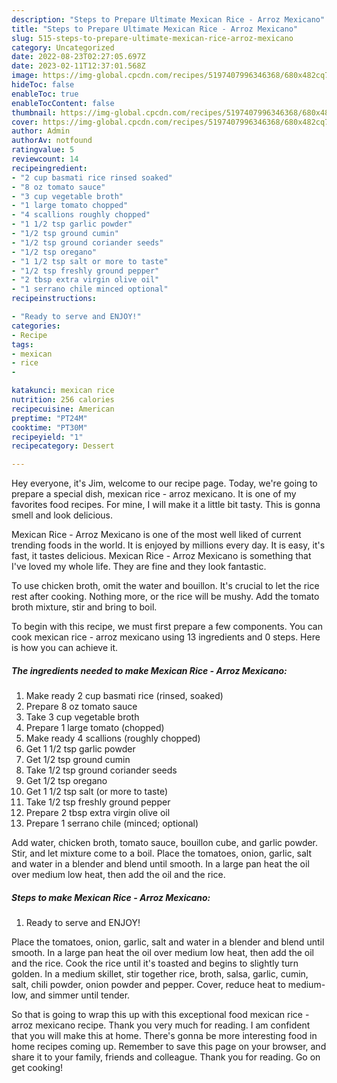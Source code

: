 ```yaml
---
description: "Steps to Prepare Ultimate Mexican Rice - Arroz Mexicano"
title: "Steps to Prepare Ultimate Mexican Rice - Arroz Mexicano"
slug: 515-steps-to-prepare-ultimate-mexican-rice-arroz-mexicano
category: Uncategorized
date: 2022-08-23T02:27:05.697Z
date: 2023-02-11T12:37:01.568Z
image: https://img-global.cpcdn.com/recipes/5197407996346368/680x482cq70/mexican-rice-arroz-mexicano-recipe-main-photo.jpg
hideToc: false
enableToc: true
enableTocContent: false
thumbnail: https://img-global.cpcdn.com/recipes/5197407996346368/680x482cq70/mexican-rice-arroz-mexicano-recipe-main-photo.jpg
cover: https://img-global.cpcdn.com/recipes/5197407996346368/680x482cq70/mexican-rice-arroz-mexicano-recipe-main-photo.jpg
author: Admin
authorAv: notfound
ratingvalue: 5
reviewcount: 14
recipeingredient:
- "2 cup basmati rice rinsed soaked"
- "8 oz tomato sauce"
- "3 cup vegetable broth"
- "1 large tomato chopped"
- "4 scallions roughly chopped"
- "1 1/2 tsp garlic powder"
- "1/2 tsp ground cumin"
- "1/2 tsp ground coriander seeds"
- "1/2 tsp oregano"
- "1 1/2 tsp salt or more to taste"
- "1/2 tsp freshly ground pepper"
- "2 tbsp extra virgin olive oil"
- "1 serrano chile minced optional"
recipeinstructions:

- "Ready to serve and ENJOY!"
categories:
- Recipe
tags:
- mexican
- rice
- 

katakunci: mexican rice  
nutrition: 256 calories
recipecuisine: American
preptime: "PT24M"
cooktime: "PT30M"
recipeyield: "1"
recipecategory: Dessert

---
```



Hey everyone, it's Jim, welcome to our recipe page. Today, we're going to prepare a special dish, mexican rice - arroz mexicano. It is one of my favorites food recipes. For mine, I will make it a little bit tasty. This is gonna smell and look delicious.

Mexican Rice - Arroz Mexicano is one of the most well liked of current trending foods in the world. It is enjoyed by millions every day. It is easy, it's fast, it tastes delicious. Mexican Rice - Arroz Mexicano is something that I've loved my whole life. They are fine and they look fantastic.

To use chicken broth, omit the water and bouillon. It&#39;s crucial to let the rice rest after cooking. Nothing more, or the rice will be mushy. Add the tomato broth mixture, stir and bring to boil.


To begin with this recipe, we must first prepare a few components. You can cook mexican rice - arroz mexicano using 13 ingredients and 0 steps. Here is how you can achieve it.

<!--inarticleads1-->

##### The ingredients needed to make Mexican Rice - Arroz Mexicano:

1. Make ready 2 cup basmati rice (rinsed, soaked)
1. Prepare 8 oz tomato sauce
1. Take 3 cup vegetable broth
1. Prepare 1 large tomato (chopped)
1. Make ready 4 scallions (roughly chopped)
1. Get 1 1/2 tsp garlic powder
1. Get 1/2 tsp ground cumin
1. Take 1/2 tsp ground coriander seeds
1. Get 1/2 tsp oregano
1. Get 1 1/2 tsp salt (or more to taste)
1. Take 1/2 tsp freshly ground pepper
1. Prepare 2 tbsp extra virgin olive oil
1. Prepare 1 serrano chile (minced; optional)


Add water, chicken broth, tomato sauce, bouillon cube, and garlic powder. Stir, and let mixture come to a boil. Place the tomatoes, onion, garlic, salt and water in a blender and blend until smooth. In a large pan heat the oil over medium low heat, then add the oil and the rice. 

<!--inarticleads2-->

##### Steps to make Mexican Rice - Arroz Mexicano:


1. Ready to serve and ENJOY!

Place the tomatoes, onion, garlic, salt and water in a blender and blend until smooth. In a large pan heat the oil over medium low heat, then add the oil and the rice. Cook the rice until it&#39;s toasted and begins to slightly turn golden. In a medium skillet, stir together rice, broth, salsa, garlic, cumin, salt, chili powder, onion powder and pepper. Cover, reduce heat to medium-low, and simmer until tender. 

So that is going to wrap this up with this exceptional food mexican rice - arroz mexicano recipe. Thank you very much for reading. I am confident that you will make this at home. There's gonna be more interesting food in home recipes coming up. Remember to save this page on your browser, and share it to your family, friends and colleague. Thank you for reading. Go on get cooking!
